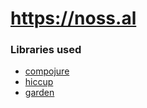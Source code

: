 # https://noss.al


### Libraries used
- [compojure](https://github.com/weavejester/compojure)
- [hiccup](https://github.com/weavejester/hiccup)
- [garden](https://github.com/noprompt/garden)

